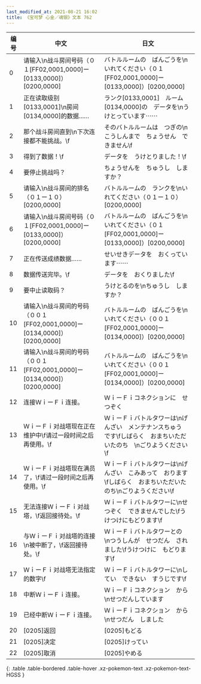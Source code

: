 ```yaml
---
last_modified_at: 2021-08-21 16:02
title: 《宝可梦 心金／魂银》文本 762
---
```

| 编号 | 中文 | 日文 |
| ---- | ---- | ---- |
| 0 | 请输入\n战斗房间号码（０１[FF02,0001,0000]ー[0133,0000]）[0200,0000] | バトルルームの　ばんごうを\nいれてください（０１[FF02,0001,0000]ー[0133,0000]）[0200,0000] |
| 1 | 正在读取级别[0133,0001]\n房间[0134,0000]的数据…… | ランク[0133,0001]　ルーム[0134,0000]の　データを\nうけとっています⋯⋯ |
| 2 | 那个战斗房间直到\n下次连接都不能挑战。\f | そのバトルルームは　つぎの\nこうしんまで　ちょうせん　できません\f |
| 3 | 得到了数据！\f | データを　うけとりました！\f |
| 4 | 要停止挑战吗？ | ちょうせんを　ちゅうし　しますか？ |
| 5 | 请输入\n战斗房间的排名（０１ー１０）[0200,0000] | バトルルームの　ランクを\nいれてください（０１ー１０）[0200,0000] |
| 6 | 请输入\n战斗房间号码（０１[FF02,0001,0000]ー[0133,0000]）[0200,0000] | バトルルームの　ばんごうを\nいれてください（０１[FF02,0001,0000]ー[0133,0000]）[0200,0000] |
| 7 | 正在传送成绩数据…… | せいせきデータを　おくっています⋯⋯ |
| 8 | 数据传送完毕。\f | データを　おくりました\f |
| 9 | 要中止读取码？ | うけとるのを\nちゅうし　しますか？ |
| 10 | 请输入\n战斗房间的号码（００１[FF02,0001,0000]ー[0134,0000]）[0200,0000] | バトルルームの　ばんごうを\nいれてください（００１[FF02,0001,0000]ー[0134,0000]）[0200,0000] |
| 11 | 请输入\n战斗房间的号码（００１[FF02,0001,0000]ー[0134,0000]）[0200,0000] | バトルルームの　ばんごうを\nいれてください（００１[FF02,0001,0000]ー[0134,0000]）[0200,0000] |
| 12 | 连接ＷｉーＦｉ连接。 | ＷｉーＦｉコネクションに　せつぞく |
| 13 | ＷｉーＦｉ对战塔现在正在维护中\f请过一段时间之后再使用。\f | ＷｉーＦｉバトルタワーは\nげんざい　メンテナンスちゅう　です\fしばらく　おまちいただいたのち　\nごりようください\f |
| 14 | ＷｉーＦｉ对战塔现在满员了，\f请过一段时间之后再使用。\f | ＷｉーＦｉバトルタワーは\nげんざい　こみあって　おります\fしばらく　おまちいただいたのち\nごりようください\f |
| 15 | 无法连接ＷｉーＦｉ对战塔，\f返回接待处。\f | ＷｉーＦｉバトルタワーに\nせつぞく　できませんでした\fうけつけにもどります\f |
| 16 | 与ＷｉーＦｉ对战塔的连接\n被中断了，\f返回接待处。\f | ＷｉーＦｉバトルタワーとの　\nつうしんが　せつだん　されました\fうけつけに　もどります\f |
| 17 | ＷｉーＦｉ对战塔无法指定的数字\f | ＷｉーＦｉバトルタワーに\nしてい　できない　すうじです\f |
| 18 | 中断ＷｉーＦｉ连接。 | ＷｉーＦｉコネクション　から\nせつだんしています |
| 19 | 已经中断ＷｉーＦｉ连接。 | ＷｉーＦｉコネクション　から\nせつだん　しました |
| 20 | [0205]返回 | [0205]もどる |
| 21 | [0205]决定 | [0205]けってい |
| 22 | [0205]取消 | [0205]やめる |
{: .table .table-bordered .table-hover .xz-pokemon-text .xz-pokemon-text-HGSS }